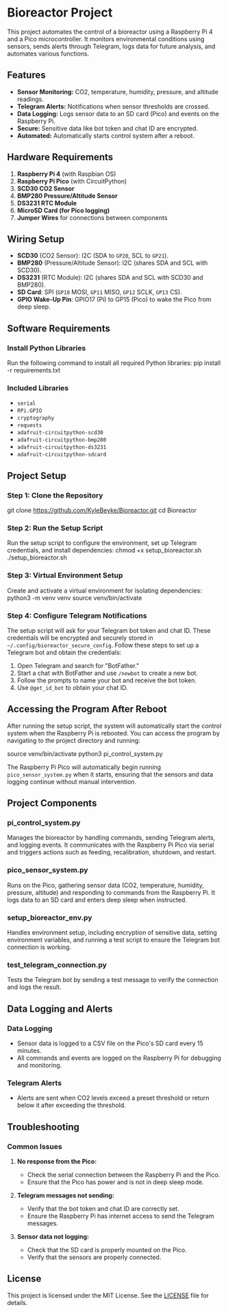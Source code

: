 # Bioreactor Project

This project automates the control of a bioreactor using a Raspberry Pi 4 and a Pico microcontroller. It monitors environmental conditions using sensors, sends alerts through Telegram, logs data for future analysis, and automates various functions.

## Features

- **Sensor Monitoring:** CO2, temperature, humidity, pressure, and altitude readings.
- **Telegram Alerts:** Notifications when sensor thresholds are crossed.
- **Data Logging:** Logs sensor data to an SD card (Pico) and events on the Raspberry Pi.
- **Secure:** Sensitive data like bot token and chat ID are encrypted.
- **Automated:** Automatically starts control system after a reboot.

## Hardware Requirements

1. **Raspberry Pi 4** (with Raspbian OS)
2. **Raspberry Pi Pico** (with CircuitPython)
3. **SCD30 CO2 Sensor**
4. **BMP280 Pressure/Altitude Sensor**
5. **DS3231 RTC Module**
6. **MicroSD Card (for Pico logging)**
7. **Jumper Wires** for connections between components

## Wiring Setup

- **SCD30** (CO2 Sensor): I2C (SDA to `GP20`, SCL to `GP21`).
- **BMP280** (Pressure/Altitude Sensor): I2C (shares SDA and SCL with SCD30).
- **DS3231** (RTC Module): I2C (shares SDA and SCL with SCD30 and BMP280).
- **SD Card**: SPI (`GP10` MOSI, `GP11` MISO, `GP12` SCLK, `GP13` CS).
- **GPIO Wake-Up Pin**: GPIO17 (Pi) to GP15 (Pico) to wake the Pico from deep sleep.

## Software Requirements

### Install Python Libraries

Run the following command to install all required Python libraries:
pip install -r requirements.txt

### Included Libraries

- `serial`
- `RPi.GPIO`
- `cryptography`
- `requests`
- `adafruit-circuitpython-scd30`
- `adafruit-circuitpython-bmp280`
- `adafruit-circuitpython-ds3231`
- `adafruit-circuitpython-sdcard`

## Project Setup

### Step 1: Clone the Repository
git clone https://github.com/KyleBeyke/Bioreactor.git
cd Bioreactor

### Step 2: Run the Setup Script
Run the setup script to configure the environment, set up Telegram credentials, and install dependencies:
chmod +x setup_bioreactor.sh
./setup_bioreactor.sh

### Step 3: Virtual Environment Setup
Create and activate a virtual environment for isolating dependencies:
python3 -m venv venv
source venv/bin/activate

### Step 4: Configure Telegram Notifications

The setup script will ask for your Telegram bot token and chat ID. These credentials will be encrypted and securely stored in `~/.config/bioreactor_secure_config`. Follow these steps to set up a Telegram bot and obtain the credentials:

1. Open Telegram and search for "BotFather."
2. Start a chat with BotFather and use `/newbot` to create a new bot.
3. Follow the prompts to name your bot and receive the bot token.
4. Use `@get_id_bot` to obtain your chat ID.

## Accessing the Program After Reboot

After running the setup script, the system will automatically start the control system when the Raspberry Pi is rebooted. You can access the program by navigating to the project directory and running:

source venv/bin/activate
python3 pi_control_system.py

The Raspberry Pi Pico will automatically begin running `pico_sensor_system.py` when it starts, ensuring that the sensors and data logging continue without manual intervention.

## Project Components

### pi_control_system.py
Manages the bioreactor by handling commands, sending Telegram alerts, and logging events. It communicates with the Raspberry Pi Pico via serial and triggers actions such as feeding, recalibration, shutdown, and restart.

### pico_sensor_system.py
Runs on the Pico, gathering sensor data (CO2, temperature, humidity, pressure, altitude) and responding to commands from the Raspberry Pi. It logs data to an SD card and enters deep sleep when instructed.

### setup_bioreactor_env.py
Handles environment setup, including encryption of sensitive data, setting environment variables, and running a test script to ensure the Telegram bot connection is working.

### test_telegram_connection.py
Tests the Telegram bot by sending a test message to verify the connection and logs the result.

## Data Logging and Alerts

### Data Logging
- Sensor data is logged to a CSV file on the Pico's SD card every 15 minutes.
- All commands and events are logged on the Raspberry Pi for debugging and monitoring.

### Telegram Alerts
- Alerts are sent when CO2 levels exceed a preset threshold or return below it after exceeding the threshold.

## Troubleshooting

### Common Issues
1. **No response from the Pico:**
   - Check the serial connection between the Raspberry Pi and the Pico.
   - Ensure that the Pico has power and is not in deep sleep mode.
  
2. **Telegram messages not sending:**
   - Verify that the bot token and chat ID are correctly set.
   - Ensure the Raspberry Pi has internet access to send the Telegram messages.

3. **Sensor data not logging:**
   - Check that the SD card is properly mounted on the Pico.
   - Verify that the sensors are properly connected.

## License

This project is licensed under the MIT License. See the [LICENSE](LICENSE) file for details.